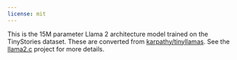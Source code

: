 ```yaml
---
license: mit
---
```

This is the 15M parameter Llama 2 architecture model trained on the TinyStories dataset. 
These are converted from
[karpathy/tinyllamas](https://huggingface.co/karpathy/tinyllamas).
See the [llama2.c](https://github.com/karpathy/llama2.c) project for more details.